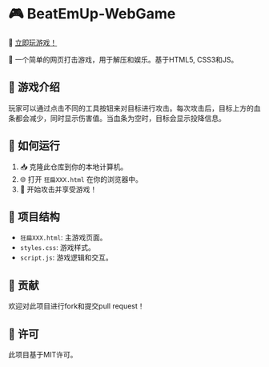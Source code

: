 # 🎮 BeatEmUp-WebGame

🎉 [立即玩游戏！](https://sldragon-cx330.github.io/BeatEmUp-WebGame/狂扁XXX.html)  <!-- 添加的连接入口 -->

🥊 一个简单的网页打击游戏，用于解压和娱乐。基于HTML5, CSS3和JS。

## 📖 游戏介绍

玩家可以通过点击不同的工具按钮来对目标进行攻击。每次攻击后，目标上方的血条都会减少，同时显示伤害值。当血条为空时，目标会显示投降信息。

## 🚀 如何运行

1. 📥 克隆此仓库到你的本地计算机。
2. 🌐 打开 `狂扁XXX.html` 在你的浏览器中。
3. 👊 开始攻击并享受游戏！

## 📂 项目结构

- `狂扁XXX.html`: 主游戏页面。
- `styles.css`: 游戏样式。
- `script.js`: 游戏逻辑和交互。

## 🤝 贡献

欢迎对此项目进行fork和提交pull request！

## 📜 许可

此项目基于MIT许可。
